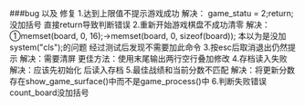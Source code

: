 ###bug 以及 修复
1.达到上限值不提示游戏成功
解决：	game_statu = 2;return;没加括号 直接return导致判断错误
2.重新开始游戏棋盘不成功清零
解决：①memset(board, 0, 16);→memset(board, 0, sizeof(board));
	本以为是没加system("cls");的问题 经过测试后发现不需要加此命令
3.按esc后取消退出仍然提示
解决：需要清屏
	更佳方法：使用末尾输出两行空行叠加修改
4.存档读入失败
解决：应该先初始化 后读入存档
5.最佳战绩和当前分数不匹配
解决：将更新分数存在show_game_surface()中而不是game_process()中
6.判断失败错误
count_board没加括号